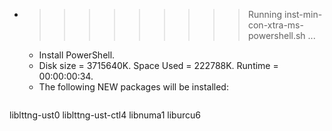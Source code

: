 * >>>>>>>>> Running inst-min-con-xtra-ms-powershell.sh ...
  * Install PowerShell.
  * Disk size = 3715640K. Space Used = 222788K. Runtime = 00:00:00:34.
  * The following NEW packages will be installed:
  ```bash
liblttng-ust0 liblttng-ust-ctl4 libnuma1 liburcu6
  ```
